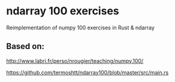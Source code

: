 ndarray 100 exercises
=====================

Reimplementation of numpy 100 exercises in Rust & ndarray

Based on:
---------

http://www.labri.fr/perso/nrougier/teaching/numpy.100/

https://github.com/termoshtt/ndarray100/blob/master/src/main.rs
